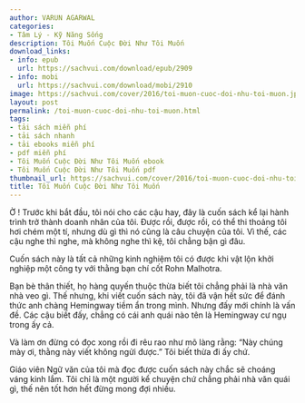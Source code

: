 ```yaml
---
author: VARUN AGARWAL
categories:
- Tâm Lý - Kỹ Năng Sống
description: Tôi Muốn Cuộc Đời Như Tôi Muốn
download_links:
- info: epub
  url: https://sachvui.com/download/epub/2909
- info: mobi
  url: https://sachvui.com/download/mobi/2910
image: https://sachvui.com/cover/2016/toi-muon-cuoc-doi-nhu-toi-muon.jpg
layout: post
permalink: /toi-muon-cuoc-doi-nhu-toi-muon.html
tags:
- tải sách miễn phí
- tải sách nhanh
- tải ebooks miễn phí
- pdf miễn phí
- Tôi Muốn Cuộc Đời Như Tôi Muốn ebook
- Tôi Muốn Cuộc Đời Như Tôi Muốn pdf
thumbnail_url: https://sachvui.com/cover/2016/toi-muon-cuoc-doi-nhu-toi-muon.jpg
title: Tôi Muốn Cuộc Đời Như Tôi Muốn
---
```


 <div class="item-desc text-justify"> <p>Ờ ! Trước khi bắt đầu, tôi nói cho các cậu hay, đây là cuốn sách kể lại hành trình trở thành doanh nhân của tôi. Được rồi, được rồi, có thể thi thoảng tôi hơi chém một tí, nhưng dù gì thì nó cũng là câu chuyện của tôi. Vì thế, các cậu nghe thì nghe, mà không nghe thì kệ, tôi chẳng bận gì đâu.</p><p>Cuốn sách này là tất cả những kinh nghiệm tôi có được khi vật lộn khởi nghiệp một công ty với thằng bạn chí cốt Rohn Malhotra.</p><p>Bạn bè thân thiết, họ hàng quyến thuộc thừa biết tôi chẳng phải là nhà văn nhà veo gì. Thế nhưng, khi viết cuốn sách này, tôi đã vận hết sức để đánh thức anh chàng Hemingway tiềm ẩn trong mình. Nhưng đấy mới chính là vấn đề. Các cậu biết đấy, chẳng có cái anh quái nào tên là Hemingway cư ngụ trong ấy cả.</p><p>Và làm ơn đừng có đọc xong rồi đi rêu rao như mõ làng rằng: “Này chúng mày ơi, thằng này viết không ngửi được.” Tôi biết thừa đi ấy chứ.</p><p>Giáo viên Ngữ văn của tôi mà đọc được cuốn sách này chắc sẽ choáng váng kinh lắm. Tôi chỉ là một người kể chuyện chứ chẳng phải nhà văn quái gì, thế nên tốt hơn hết đừng mong đợi nhiều.</p> </div>